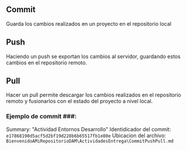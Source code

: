 ## Commit ##

Guarda los cambios realizados en un proyecto en el repositorio local

## Push ##

Haciendo un push se exportan los cambios al servidor, guardando estos cambios en el repositorio remoto.

## Pull ##

Hacer un pull permite descargar los cambios realizados en el repositorio remoto y fusionarlos con el estado del proyecto a nivel local.


### Ejemplo de commit ###: 

Summary: "Actividad Entornos Desarrollo"
Identidicador del commit: `e17868190d5acf5d2bf19d228b6b65517fb1e80e`
Ubicacion del archivo: `BienvenidoAMiRepositorioDAM\ActividadesEntrega\CommitPushPull.md`
